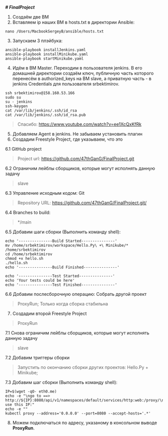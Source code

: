 ***# FinalProject***
1. Создаём две ВМ
2. Вставляем ip наших ВМ в hosts.txt в директории Ansible:
```
nano /Users/MacbookSergeyB/ansible/hosts.txt
```
3. Запускаем 3 плэйбука:
```
ansible-playbook installJenkins.yaml
ansible-playbook installMinikube.yaml
ansible-playbook startMinikube.yaml
```
4. Идём в ВМ Master. Переходим в пользователя jenkins. В его домашней директории создаём ключ, публичную часть которого перенесём в authorized_keys на ВМ slave, а приватную часть - в jenkins Credentials для пользователя srbektimirov. 
```
ssh srbektimirov@158.160.53.166
sudo su
su - jenkins
ssh-keygen
cat /var/lib/jenkins/.ssh/id_rsa
cat /var/lib/jenkins/.ssh/id_rsa.pub
```
>Спасибо: https://www.youtube.com/watch?v=ee1XcQxKfRk
5. Добавляем Agent в jenkins. Не забываем установить плагин 
6. Создадим Freestyle Project, где указываем, что это

6.1 GitHub project
> Project url: https://github.com/47thGanG/FinalProject.git

6.2 Ограничим лейблы сборщиков, которые могут исполнять данную задачу
> slave

6.3 Управление исходным кодом: Git
> Repository URL: https://github.com/47thGanG/FinalProject.git/

6.4 Branches to build:
> */main

6.5 Добавим шаги сборки (Выполнить команду shell):
```
echo '---------------Build Started---------------'
mv /home/srbektimirov/workspace/Hello.Py\ +\ Minikube/* /home/srbektimirov
cd /home/srbektimirov
chmod +x hello.sh
./hello.sh
echo '---------------Build Finished---------------'
```
```
echo '---------------Test Started---------------'
echo 'Your tests could be here'
echo '---------------Test Finished---------------'
```
6.6 Добавим послесборочную операцию: Cобрать другой проект
> ProxyRun; 
> Только когда сборка стабильна

7. Создадим второй Freestyle Project
> ProxyRun

7.1 Снова ограничим лейблы сборщиков, которые могут исполнять данную задачу
> slave

7.2 Добавим триггеры сборки
> Запустить по окончанию сборки других проектов: Hello.Py + Minikube; 

7.3 Добавим шаг сборки (Выполнить команду shell):
```
IP=$(wget -qO- eth0.me)
echo -e "\ngo to ==> http://${IP}:8080/api/v1/namespaces/default/services/http:web:/proxy/\n\nor use this IP:"
echo -e ""
kubectl proxy --address='0.0.0.0' --port=8080 --accept-hosts='.*'
```
8. Можем подключаться по адресу, указаному в консольном выводе **ProxyRun**.
